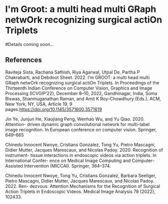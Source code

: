 # I'm Groot: a multi head multi GRaph netwOrk recognizing surgical actiOn Triplets

#Details coming soon...

## **References**

Raviteja Sista, Rachana Sathish, Riya Agarwal, Utpal De, Partha P Chakrabarti,
and Debdoot Sheet. 2022. I’m GROOT: a multi head multi GRaph netwOrk
recognizing surgical actiOn Triplets. In Proceedings of the Thirteenth Indian
Conference on Computer Vision, Graphics and Image Processing (ICVGIP’22),
December 8–10, 2022, Gandhinagar, India, Soma Biswas, Shanmuganathan
Raman, and Amit K Roy-Chowdhury (Eds.). ACM, New York, NY, USA,
Article 19, 9 pages.https://doi.org/10.1145/3571600.3571619

Jin Ye, Junjun He, Xiaojiang Peng, Wenhao Wu, and Yu Qiao. 2020. Attention-
driven dynamic graph convolutional network for multi-label image recognition.
In European conference on computer vision. Springer, 649–665

Chinedu Innocent Nwoye, Cristians Gonzalez, Tong Yu, Pietro Mascagni, Didier
Mutter, Jacques Marescaux, and Nicolas Padoy. 2020. Recognition of instrument-
tissue interactions in endoscopic videos via action triplets. In International Confer-
ence on Medical Image Computing and Computer-Assisted Intervention (MICCAI).
Springer, 364–374.


Chinedu Innocent Nwoye, Tong Yu, Cristians Gonzalez, Barbara Seeliger, Pietro
Mascagni, Didier Mutter, Jacques Marescaux, and Nicolas Padoy. 2022. Ren-
dezvous: Attention Mechanisms for the Recognition of Surgical Action Triplets
in Endoscopic Videos. Medical Image Analysis 78 (2022), 102433.
